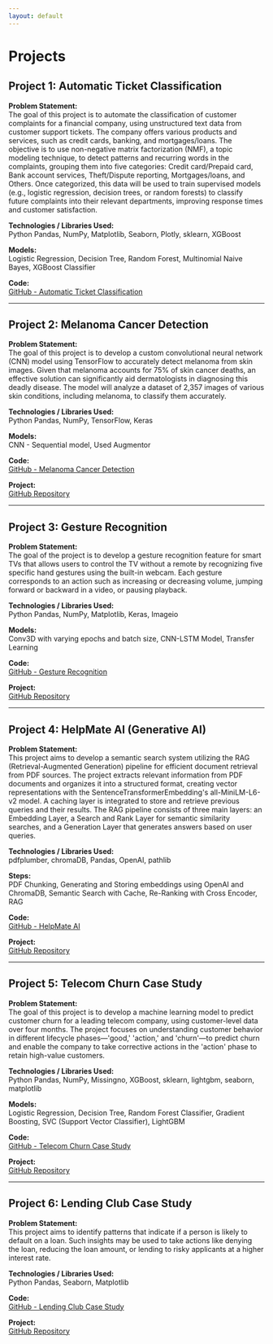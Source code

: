```yaml
---
layout: default
---
```


# Projects

## Project 1: Automatic Ticket Classification

**Problem Statement:**  
The goal of this project is to automate the classification of customer complaints for a financial company, using unstructured text data from customer support tickets. The company offers various products and services, such as credit cards, banking, and mortgages/loans. The objective is to use non-negative matrix factorization (NMF), a topic modeling technique, to detect patterns and recurring words in the complaints, grouping them into five categories: Credit card/Prepaid card, Bank account services, Theft/Dispute reporting, Mortgages/loans, and Others. Once categorized, this data will be used to train supervised models (e.g., logistic regression, decision trees, or random forests) to classify future complaints into their relevant departments, improving response times and customer satisfaction.

**Technologies / Libraries Used:**  
Python Pandas, NumPy, Matplotlib, Seaborn, Plotly, sklearn, XGBoost

**Models:**  
Logistic Regression, Decision Tree, Random Forest, Multinomial Naive Bayes, XGBoost Classifier

**Code:**  
[GitHub - Automatic Ticket Classification](https://github.com/avinashb7/AutomaticTicketClassification/blob/main/Automatic_Ticket_Classification_Assignment.ipynb)

---

## Project 2: Melanoma Cancer Detection

**Problem Statement:**  
The goal of this project is to develop a custom convolutional neural network (CNN) model using TensorFlow to accurately detect melanoma from skin images. Given that melanoma accounts for 75% of skin cancer deaths, an effective solution can significantly aid dermatologists in diagnosing this deadly disease. The model will analyze a dataset of 2,357 images of various skin conditions, including melanoma, to classify them accurately.

**Technologies / Libraries Used:**  
Python Pandas, NumPy, TensorFlow, Keras

**Models:**  
CNN - Sequential model, Used Augmentor

**Code:**  
[GitHub - Melanoma Cancer Detection](https://github.com/avinashb7/MelonomaCancerAssignment/blob/main/melonoma_cancer.ipynb)

**Project:**  
[GitHub Repository](https://github.com/avinashb7/MelonomaCancerAssignment/tree/main)

---

## Project 3: Gesture Recognition

**Problem Statement:**  
The goal of the project is to develop a gesture recognition feature for smart TVs that allows users to control the TV without a remote by recognizing five specific hand gestures using the built-in webcam. Each gesture corresponds to an action such as increasing or decreasing volume, jumping forward or backward in a video, or pausing playback.

**Technologies / Libraries Used:**  
Python Pandas, NumPy, Matplotlib, Keras, Imageio

**Models:**  
Conv3D with varying epochs and batch size, CNN-LSTM Model, Transfer Learning

**Code:**  
[GitHub - Gesture Recognition](https://github.com/avinashb7/Gesture-Recognition/blob/main/Gesture%20Recognition%20Project%20Upgrad.ipynb)

**Project:**  
[GitHub Repository](https://github.com/avinashb7/Gesture-Recognition)

---

## Project 4: HelpMate AI (Generative AI)

**Problem Statement:**  
This project aims to develop a semantic search system utilizing the RAG (Retrieval-Augmented Generation) pipeline for efficient document retrieval from PDF sources. The project extracts relevant information from PDF documents and organizes it into a structured format, creating vector representations with the SentenceTransformerEmbedding's all-MiniLM-L6-v2 model. A caching layer is integrated to store and retrieve previous queries and their results. The RAG pipeline consists of three main layers: an Embedding Layer, a Search and Rank Layer for semantic similarity searches, and a Generation Layer that generates answers based on user queries.

**Technologies / Libraries Used:**  
pdfplumber, chromaDB, Pandas, OpenAI, pathlib

**Steps:**  
PDF Chunking, Generating and Storing embeddings using OpenAI and ChromaDB, Semantic Search with Cache, Re-Ranking with Cross Encoder, RAG

**Code:**  
[GitHub - HelpMate AI](https://github.com/avinashb7/HelpMate_GenAI/blob/main/Generative_Search_with_SentenceTransformers_and_Chroma.ipynb)

**Project:**  
[GitHub Repository](https://github.com/avinashb7/HelpMate_GenAI/tree/main)

---

## Project 5: Telecom Churn Case Study

**Problem Statement:**  
The goal of this project is to develop a machine learning model to predict customer churn for a leading telecom company, using customer-level data over four months. The project focuses on understanding customer behavior in different lifecycle phases—'good,' 'action,' and 'churn'—to predict churn and enable the company to take corrective actions in the 'action' phase to retain high-value customers.

**Technologies / Libraries Used:**  
Python Pandas, NumPy, Missingno, XGBoost, sklearn, lightgbm, seaborn, matplotlib

**Models:**  
Logistic Regression, Decision Tree, Random Forest Classifier, Gradient Boosting, SVC (Support Vector Classifier), LightGBM

**Code:**  
[GitHub - Telecom Churn Case Study](https://github.com/avinashb7/TelecomChurnCaseStudy/blob/main/Telecom_churn_case_study.ipynb)

**Project:**  
[GitHub Repository](https://github.com/avinashb7/TelecomChurnCaseStudy)

---

## Project 6: Lending Club Case Study

**Problem Statement:**  
This project aims to identify patterns that indicate if a person is likely to default on a loan. Such insights may be used to take actions like denying the loan, reducing the loan amount, or lending to risky applicants at a higher interest rate.

**Technologies / Libraries Used:**  
Python Pandas, Seaborn, Matplotlib

**Code:**  
[GitHub - Lending Club Case Study](https://github.com/avinashb7/Lending_Club_CaseStudy/blob/main/Lending_club_case_study.ipynb)

**Project:**  
[GitHub Repository](https://github.com/avinashb7/Lending_Club_CaseStudy/tree/main)

